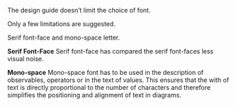 The design guide doesn’t limit the choice of font.

Only a few limitations are suggested.

Serif font-face and mono-space letter.

**Serif Font-Face**
Serif font-face has compared the serif font-faces less visual noise.
 
**Mono-space**
Mono-space font has to be used in the description of observables, operators or in the text of values.
This ensures that the with of text is directly proportional to the number of characters and therefore simplifies the positioning and alignment of text in diagrams.
